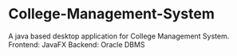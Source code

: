 # College-Management-System

A java based desktop application for College Management System.
Frontend: JavaFX
Backend: Oracle DBMS

